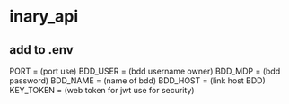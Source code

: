 # inary_api



## add to .env 

 PORT = (port use)
BDD_USER = (bdd username owner)
BDD_MDP = (bdd password)
BDD_NAME = (name of bdd)
BDD_HOST = (link host BDD)
KEY_TOKEN = (web token for jwt use for security)